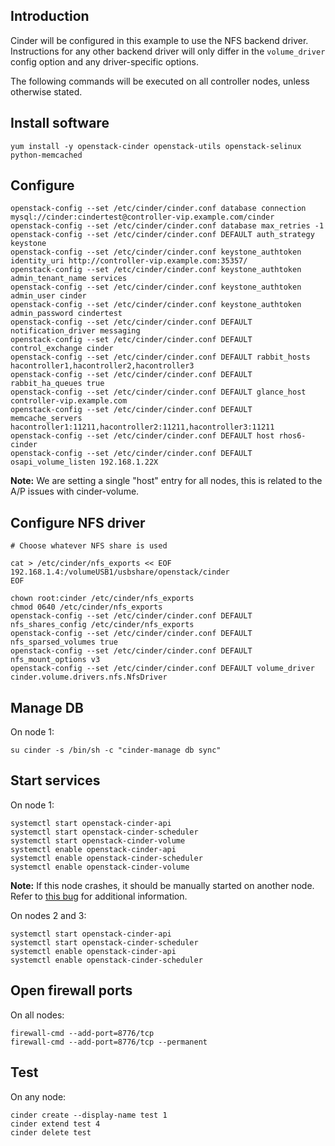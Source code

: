 Introduction
------------

Cinder will be configured in this example to use the NFS backend driver. Instructions for any other backend driver will only differ in the `volume_driver` config option and any driver-specific options.

The following commands will be executed on all controller nodes, unless otherwise stated.

Install software
----------------

    yum install -y openstack-cinder openstack-utils openstack-selinux python-memcached

Configure
---------

    openstack-config --set /etc/cinder/cinder.conf database connection mysql://cinder:cindertest@controller-vip.example.com/cinder
    openstack-config --set /etc/cinder/cinder.conf database max_retries -1
    openstack-config --set /etc/cinder/cinder.conf DEFAULT auth_strategy keystone
    openstack-config --set /etc/cinder/cinder.conf keystone_authtoken identity_uri http://controller-vip.example.com:35357/
    openstack-config --set /etc/cinder/cinder.conf keystone_authtoken admin_tenant_name services
    openstack-config --set /etc/cinder/cinder.conf keystone_authtoken admin_user cinder
    openstack-config --set /etc/cinder/cinder.conf keystone_authtoken admin_password cindertest
    openstack-config --set /etc/cinder/cinder.conf DEFAULT notification_driver messaging
    openstack-config --set /etc/cinder/cinder.conf DEFAULT control_exchange cinder
    openstack-config --set /etc/cinder/cinder.conf DEFAULT rabbit_hosts hacontroller1,hacontroller2,hacontroller3
    openstack-config --set /etc/cinder/cinder.conf DEFAULT rabbit_ha_queues true
    openstack-config --set /etc/cinder/cinder.conf DEFAULT glance_host controller-vip.example.com
    openstack-config --set /etc/cinder/cinder.conf DEFAULT memcache_servers hacontroller1:11211,hacontroller2:11211,hacontroller3:11211
    openstack-config --set /etc/cinder/cinder.conf DEFAULT host rhos6-cinder
    openstack-config --set /etc/cinder/cinder.conf DEFAULT osapi_volume_listen 192.168.1.22X

**Note:** We are setting a single "host" entry for all nodes, this is related to the A/P issues with cinder-volume.

Configure NFS driver
--------------------

    # Choose whatever NFS share is used

    cat > /etc/cinder/nfs_exports << EOF
    192.168.1.4:/volumeUSB1/usbshare/openstack/cinder 
    EOF

    chown root:cinder /etc/cinder/nfs_exports
    chmod 0640 /etc/cinder/nfs_exports
    openstack-config --set /etc/cinder/cinder.conf DEFAULT nfs_shares_config /etc/cinder/nfs_exports
    openstack-config --set /etc/cinder/cinder.conf DEFAULT nfs_sparsed_volumes true
    openstack-config --set /etc/cinder/cinder.conf DEFAULT nfs_mount_options v3
    openstack-config --set /etc/cinder/cinder.conf DEFAULT volume_driver cinder.volume.drivers.nfs.NfsDriver

Manage DB
---------

On node 1:

    su cinder -s /bin/sh -c "cinder-manage db sync"

Start services
--------------

On node 1:

    systemctl start openstack-cinder-api
    systemctl start openstack-cinder-scheduler
    systemctl start openstack-cinder-volume
    systemctl enable openstack-cinder-api
    systemctl enable openstack-cinder-scheduler
    systemctl enable openstack-cinder-volume

**Note:** If this node crashes, it should be manually started on another node. Refer to [this bug](https://bugzilla.redhat.com/show_bug.cgi?id=1193229) for additional information.

On nodes 2 and 3:

    systemctl start openstack-cinder-api
    systemctl start openstack-cinder-scheduler
    systemctl enable openstack-cinder-api
    systemctl enable openstack-cinder-scheduler

Open firewall ports
-------------------

On all nodes:

    firewall-cmd --add-port=8776/tcp
    firewall-cmd --add-port=8776/tcp --permanent

Test
----

On any node:

    cinder create --display-name test 1
    cinder extend test 4
    cinder delete test
